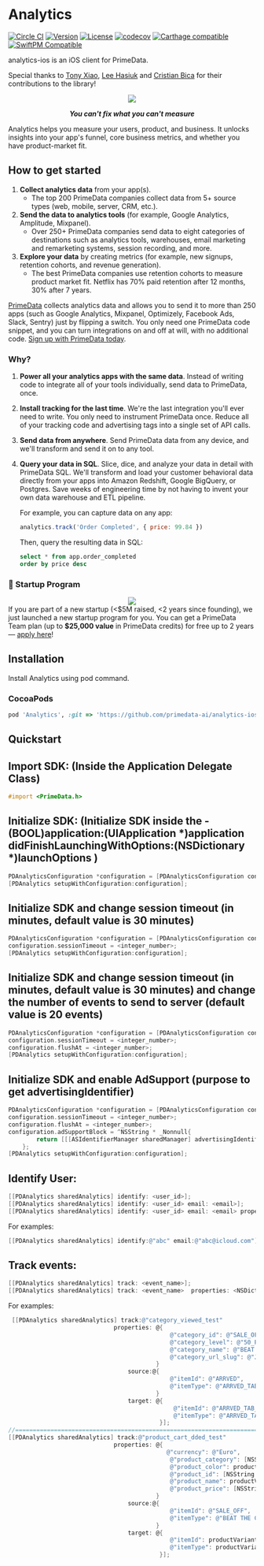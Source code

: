 # Analytics
[![Circle CI](https://circleci.com/gh/segmentio/analytics-ios.svg?style=shield&circle-token=31c5b3e5edeb404b30141ead9dcef3eb37d16d4d)](https://circleci.com/gh/segmentio/analytics-ios)
[![Version](https://img.shields.io/cocoapods/v/Analytics.svg?style=flat)](https://cocoapods.org//pods/Analytics)
[![License](https://img.shields.io/cocoapods/l/Analytics.svg?style=flat)](http://cocoapods.org/pods/Analytics)
[![codecov](https://codecov.io/gh/segmentio/analytics-ios/branch/master/graph/badge.svg)](https://codecov.io/gh/segmentio/analytics-ios)
[![Carthage compatible](https://img.shields.io/badge/Carthage-compatible-4BC51D.svg?style=flat)](https://github.com/Carthage/Carthage)
[![SwiftPM Compatible](https://img.shields.io/badge/SwiftPM-Compatible-F05138.svg)](https://swift.org/package-manager/)

analytics-ios is an iOS client for PrimeData.

Special thanks to [Tony Xiao](https://github.com/tonyxiao), [Lee Hasiuk](https://github.com/lhasiuk) and [Cristian Bica](https://github.com/cristianbica) for their contributions to the library!

<div align="center">
  <img src="https://user-images.githubusercontent.com/16131737/53752615-e66b8000-3e63-11e9-98f6-f478c7076537.png"/>
  <p><b><i>You can't fix what you can't measure</i></b></p>
</div>

Analytics helps you measure your users, product, and business. It unlocks insights into your app's funnel, core business metrics, and whether you have product-market fit.

## How to get started
1. **Collect analytics data** from your app(s).
    - The top 200 PrimeData companies collect data from 5+ source types (web, mobile, server, CRM, etc.).
2. **Send the data to analytics tools** (for example, Google Analytics, Amplitude, Mixpanel).
    - Over 250+ PrimeData companies send data to eight categories of destinations such as analytics tools, warehouses, email marketing and remarketing systems, session recording, and more.
3. **Explore your data** by creating metrics (for example, new signups, retention cohorts, and revenue generation).
    - The best PrimeData companies use retention cohorts to measure product market fit. Netflix has 70% paid retention after 12 months, 30% after 7 years.

[PrimeData](https://segment.com) collects analytics data and allows you to send it to more than 250 apps (such as Google Analytics, Mixpanel, Optimizely, Facebook Ads, Slack, Sentry) just by flipping a switch. You only need one PrimeData code snippet, and you can turn integrations on and off at will, with no additional code. [Sign up with PrimeData today](https://app.segment.com/signup).

### Why?
1. **Power all your analytics apps with the same data**. Instead of writing code to integrate all of your tools individually, send data to PrimeData, once.

2. **Install tracking for the last time**. We're the last integration you'll ever need to write. You only need to instrument PrimeData once. Reduce all of your tracking code and advertising tags into a single set of API calls.

3. **Send data from anywhere**. Send PrimeData data from any device, and we'll transform and send it on to any tool.

4. **Query your data in SQL**. Slice, dice, and analyze your data in detail with PrimeData SQL. We'll transform and load your customer behavioral data directly from your apps into Amazon Redshift, Google BigQuery, or Postgres. Save weeks of engineering time by not having to invent your own data warehouse and ETL pipeline.

    For example, you can capture data on any app:
    ```js
    analytics.track('Order Completed', { price: 99.84 })
    ```
    Then, query the resulting data in SQL:
    ```sql
    select * from app.order_completed
    order by price desc
    ```

### 🚀 Startup Program
<div align="center">
  <a href="https://segment.com/startups"><img src="https://user-images.githubusercontent.com/16131737/53128952-08d3d400-351b-11e9-9730-7da35adda781.png" /></a>
</div>
If you are part of a new startup  (&lt;$5M raised, &lt;2 years since founding), we just launched a new startup program for you. You can get a PrimeData Team plan  (up to <b>$25,000 value</b> in PrimeData credits) for free up to 2 years — <a href="https://segment.com/startups/">apply here</a>!

## Installation

Install Analytics using pod command.

### CocoaPods

```ruby
pod 'Analytics', :git => 'https://github.com/primedata-ai/analytics-ios.git'
```


## Quickstart

## Import SDK:  (Inside the Application Delegate Class)
```objective-c
#import <PrimeData.h>
```



## Initialize SDK: (Initialize SDK inside the - (BOOL)application:(UIApplication *)application didFinishLaunchingWithOptions:(NSDictionary *)launchOptions )
```objective-c
PDAnalyticsConfiguration *configuration = [PDAnalyticsConfiguration configurationWithWriteKey: <write_key> scopeKey: <scope_key> url: <prime_data_server_url>];
[PDAnalytics setupWithConfiguration:configuration];
```

## Initialize SDK and change session timeout (in minutes, default value is 30 minutes)
```objective-c
PDAnalyticsConfiguration *configuration = [PDAnalyticsConfiguration configurationWithWriteKey: <write_key> scopeKey: <scope_key> url: <prime_data_server_url>];
configuration.sessionTimeout = <integer_number>;
[PDAnalytics setupWithConfiguration:configuration];
```

## Initialize SDK and change session timeout (in minutes, default value is 30 minutes) and change the number of events to send to server (default value is 20 events)
```objective-c
PDAnalyticsConfiguration *configuration = [PDAnalyticsConfiguration configurationWithWriteKey: <write_key> scopeKey: <scope_key> url: <prime_data_server_url>];
configuration.sessionTimeout = <integer_number>;
configuration.flushAt = <integer_number>;
[PDAnalytics setupWithConfiguration:configuration];
```
## Initialize SDK and enable AdSupport (purpose to get advertisingIdentifier)
```objective-c
PDAnalyticsConfiguration *configuration = [PDAnalyticsConfiguration configurationWithWriteKey: <write_key> scopeKey: <scope_key> url: <prime_data_server_url>];
configuration.sessionTimeout = <integer_number>;
configuration.flushAt = <integer_number>;
configuration.adSupportBlock = ^NSString * _Nonnull{
        return [[[ASIdentifierManager sharedManager] advertisingIdentifier] UUIDString];
    };
[PDAnalytics setupWithConfiguration:configuration];
```

## Identify User:
```objective-c
[[PDAnalytics sharedAnalytics] identify: <user_id>];
[[PDAnalytics sharedAnalytics] identify: <user_id> email: <email>];
[[PDAnalytics sharedAnalytics] identify: <user_id> email: <email> properties: <NSDictionary> source: <NSDictionary> target: <NSDictionary>];
```

For examples:
```objective-c
[[PDAnalytics sharedAnalytics] identify:@"abc" email:@"abc@icloud.com"];
```

## Track events:
```objective-c
[[PDAnalytics sharedAnalytics] track: <event_name>];
[[PDAnalytics sharedAnalytics] track: <event_name>  properties: <NSDictionary> source: <NSDictionary>  target: <NSDictionary>];
```

For examples:
```objective-c
 [[PDAnalytics sharedAnalytics] track:@"category_viewed_test"
                              properties: @{
                                              @"category_id": @"SALE_OFF",
                                              @"category_level": @"50_PERCENT_OFF",
                                              @"category_name": @"BEAT THE CHILL KNITS & JACKETS",
                                              @"category_url_slug": @"JUST_ARRVED_TAB"
                                          }
                                  source:@{
                                              @"itemId": @"ARRVED",
                                              @"itemType": @"ARRVED_TAB"
                                          }
                                  target: @{
                                               @"itemId": @"ARRVED_TAB_ROW",
                                               @"itemType": @"ARRVED_TAB_ROW"
                                           }];
//========================================================================================================
[[PDAnalytics sharedAnalytics] track:@"product_cart_dded_test"
                              properties: @{
                                             @"currency": @"Euro",
                                              @"product_category": [NSString stringWithFormat:@"%d", [productVariant.category intValue]],
                                              @"product_color": productVariant.color.name,
                                              @"product_id": [NSString stringWithFormat:@"%d", [productVariant.product.productID  intValue]],
                                              @"product_name": productVariant.product.name,
                                              @"product_price": [NSString stringWithFormat:@"%d", [productVariant.product.price intValue]]
                                          }
                                  source:@{
                                              @"itemId": @"SALE_OFF",
                                              @"itemType": @"BEAT THE CHILL KNITS & JACKETS"
                                          }
                                  target: @{
                                              @"itemId": productVariant.product.name,
                                              @"itemType": productVariant.product.name
                                           }]; 
```


